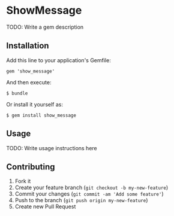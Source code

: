 # ShowMessage

TODO: Write a gem description

## Installation

Add this line to your application's Gemfile:

    gem 'show_message'

And then execute:

    $ bundle

Or install it yourself as:

    $ gem install show_message

## Usage

TODO: Write usage instructions here

## Contributing

1. Fork it
2. Create your feature branch (`git checkout -b my-new-feature`)
3. Commit your changes (`git commit -am 'Add some feature'`)
4. Push to the branch (`git push origin my-new-feature`)
5. Create new Pull Request
